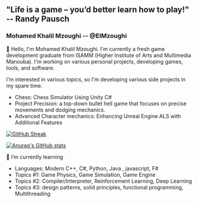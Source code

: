 ## "Life is a game – you’d better learn how to play!" -- Randy Pausch

### Mohamed Khalil Mzoughi -- @ElMzoughi

👋 Hello, I'm Mohamed Khalil Mzoughi. I'm currently a fresh game development graduate from ISAMM (Higher Institute of Arts and Multimedia Manouba). I'm working on various personal projects, developing games, tools, and software.

I'm interested in various topics, so I'm developing various side projects in my spare time.
* Chess: Chess Simulator Using Unity C# 
* Project Precision: a top-down bullet hell game that focuses on precise movements and dodging mechanics.
* Advanced Character mechanics: Enhancing Unreal Engine ALS with Additional Features

[![GitHub Streak](https://streak-stats.demolab.com/?user=MzoughiKhalil)](https://git.io/streak-stats)

[![Anurag's GitHub stats](https://github-readme-stats.vercel.app/api?username=MzoughiKhalil)](https://github.com/anuraghazra/github-readme-stats)

🌱 I’m currently learning
* Languages: Modern C++, C#, Python, Java , javascript, F#
* Topics #1: Game Physics, Game Simulation, Game Engine
* Topics #2: Compiler/Interpreter, Reinforcement Learning, Deep Learning
* Topics #3: design patterns, solid principles, functional programming, Multithreading
